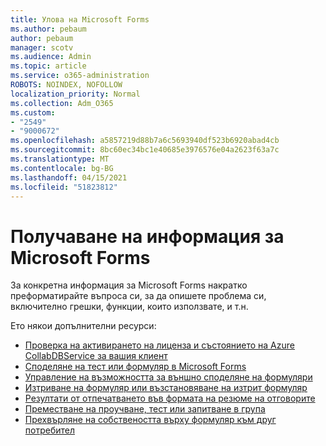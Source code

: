 ```yaml
---
title: Улова на Microsoft Forms
ms.author: pebaum
author: pebaum
manager: scotv
ms.audience: Admin
ms.topic: article
ms.service: o365-administration
ROBOTS: NOINDEX, NOFOLLOW
localization_priority: Normal
ms.collection: Adm_O365
ms.custom:
- "2549"
- "9000672"
ms.openlocfilehash: a5857219d88b7a6c5693940df523b6920abad4cb
ms.sourcegitcommit: 8bc60ec34bc1e40685e3976576e04a2623f63a7c
ms.translationtype: MT
ms.contentlocale: bg-BG
ms.lasthandoff: 04/15/2021
ms.locfileid: "51823812"
---
```

# <a name="get-information-about-microsoft-forms"></a>Получаване на информация за Microsoft Forms

За конкретна информация за Microsoft Forms накратко преформатирайте въпроса си, за да опишете проблема си, включително грешки, функции, които използвате, и т.н. 

Ето някои допълнителни ресурси:

- [Проверка на активирането на лиценза и състоянието на Azure CollabDBService за вашия клиент](https://support.office.com/article/Turn-off-or-turn-on-Microsoft-Forms-8dcbf3ab-f2d6-459a-b8be-8d9892132a43)
- [Споделяне на тест или формуляр в Microsoft Forms](https://support.office.com/article/Share-a-form-to-collaborate-d5bb5cf0-8401-4c15-bb8c-8e108cd7e69b)
- [Управление на възможността за външно споделяне на формуляри](https://support.office.com/article/set-up-microsoft-forms-cc52287a-4550-464d-9a1b-457bf9df2240?#PickTab=Configure)
- [Изтриване на формуляр или възстановяване на изтрит формуляр](https://support.office.com/article/Delete-a-form-2207e468-ce1b-4c4a-a256-caf631d87af0)
- [Резултати от отпечатването във формата на резюме на отговорите](https://support.office.com/article/Print-a-form-22100b98-ba3c-41c1-9513-f76caca664fc)
- [Преместване на проучване, тест или запитване в група](https://support.office.com/article/Transfer-ownership-of-a-form-921a6361-a4e5-44ea-bce9-c4ed63aa54b4)
- [Прехвърляне на собствеността върху формуляр към друг потребител](https://support.office.com/article/Transfer-ownership-of-a-form-921a6361-a4e5-44ea-bce9-c4ed63aa54b4)